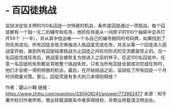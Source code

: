 # - 百囚徒挑战
监狱决定给关押的100名囚徒一次特赦的机会，条件是囚徒通过一项挑战。每个囚徒都有一个独一无二的编号和任务，他的任务是从一间房子的100个抽屉中总共打开50个（一半），并从其中找出唯一一个与自己的编号相同的号码牌，如果找到了则任务成功。所有囚徒会依次单独进入挑战室完成任务，并且从第一个囚徒进入挑战室开始，直到所有囚徒结束挑战为止囚徒之间任何形式的交流都是禁止的。当一名囚徒完成任务后，挑战室会被恢复为他进入之前的样子。在这100名囚徒中，任意一名囚徒的失败都会导致整个挑战失败，只有当所有囚徒全部成功完成任务时，他们才会统一得到特赦的机会。最后，在开始挑战之前，监狱给了所有囚徒一个月时间商量对策。那么，囚徒究竟有多大的几率得到释放？

作者：鍵山小鞠
链接：https://www.zhihu.com/question/330408241/answer/772662477
来源：知乎
著作权归作者所有。商业转载请联系作者获得授权，非商业转载请注明出处。
